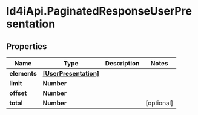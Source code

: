 # Id4iApi.PaginatedResponseUserPresentation

## Properties
Name | Type | Description | Notes
------------ | ------------- | ------------- | -------------
**elements** | [**[UserPresentation]**](UserPresentation.md) |  | 
**limit** | **Number** |  | 
**offset** | **Number** |  | 
**total** | **Number** |  | [optional] 


